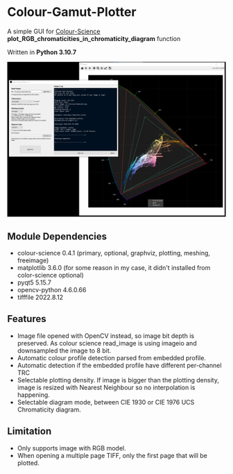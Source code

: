 # Colour-Gamut-Plotter
A simple GUI for [Colour-Science](https://www.colour-science.org/) **plot_RGB_chromaticities_in_chromaticity_diagram** function

Written in **Python 3.10.7**

![Screenshot](Plotter-ss.png)

## Module Dependencies
- colour-science 0.4.1 (primary, optional, graphviz, plotting, meshing, freeimage)
- matplotlib 3.6.0 (for some reason in my case, it didn't installed from color-science optional)
- pyqt5 5.15.7
- opencv-python 4.6.0.66
- tifffile 2022.8.12

## Features
- Image file opened with OpenCV instead, so image bit depth is preserved. As colour science read_image is using imageio and downsampled the image to 8 bit.
- Automatic colour profile detection parsed from embedded profile.
- Automatic detection if the embedded profile have different per-channel TRC
- Selectable plotting density. If image is bigger than the plotting density, image is resized with Nearest Neighbour so no interpolation is happening.
- Selectable diagram mode, between CIE 1930 or CIE 1976 UCS Chromaticity diagram.

## Limitation
- Only supports image with RGB model.
- When opening a multiple page TIFF, only the first page that will be plotted.
